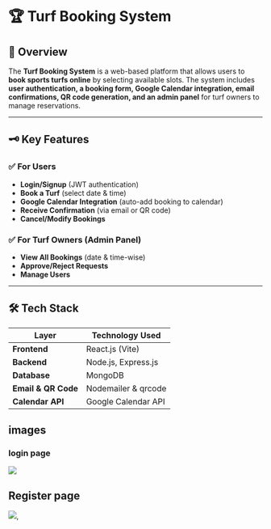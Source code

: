 # 🏆 Turf Booking System

## 📌 Overview
The **Turf Booking System** is a web-based platform that allows users to **book sports turfs online** by selecting available slots. The system includes **user authentication, a booking form, Google Calendar integration, email confirmations, QR code generation, and an admin panel** for turf owners to manage reservations.

---

## 🗝️ Key Features

### ✅ For Users
- **Login/Signup** (JWT authentication)
- **Book a Turf** (select date & time)
- **Google Calendar Integration** (auto-add booking to calendar)
- **Receive Confirmation** (via email or QR code)
- **Cancel/Modify Bookings**

### ✅ For Turf Owners (Admin Panel)
- **View All Bookings** (date & time-wise)
- **Approve/Reject Requests**
- **Manage Users**

---

## 🛠 Tech Stack

| Layer         | Technology Used |
|--------------|----------------|
| **Frontend** | React.js (Vite) |
| **Backend**  | Node.js, Express.js |
| **Database** | MongoDB|
| **Email & QR Code** | Nodemailer & qrcode |
| **Calendar API** | Google Calendar API |

## images
### login page
<image src="./imgs/Page_1.png">

##  Register page
<image src="./imgs/Page_2.png">,

